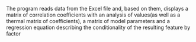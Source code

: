 
The program reads data from the Excel file and, based on them, displays a matrix of correlation coefficients with an analysis of values ​​(as well as a thermal matrix of coefficients), a matrix of model parameters and a regression equation describing the conditionality of the resulting feature by factor
